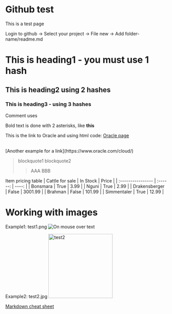# Github test 

This is a test page

Login to github -> Select your project -> File new -> Add folder-name/readme.md

<!-- This is a test document to show markdown language:
30 July 2024
Ver 1.0

In vscode use Shift cmd V to preview markdown
copy more markdown code from github:https://github.com/oracle-devrel/technology-engineering/tree/main/cloud-infrastructure/compute-including-hpc

Microsoft Word to markdown converter tool: see https://pandoc.org/installing.html
-->


# This is heading1 - you must use 1 hash

## This is heading2 using 2 hashes

### This is heading3 - using 3 hashes

Comment uses <!--
-->

Bold text is done with 2 asterisks, like **this**

This is the link to Oracle and using html code: <a href="http://www.oracle.com">Oracle page</a>

<BR>
[Another example for a link](https://www.oracle.com/cloud/)

> blockquote1
> blockquote2
>> AAA
>> BBB


<!-- This is a table. See https://www.codecademy.com/resources/docs/markdown/tables
-->
Item pricing table
| Cattle for sale | In Stock | Price |
| :---------------- | :------: | ----: |
| Bonsmara        |   True   | 3.99 |
| Nguni           |   True   | 2.99 |
| Drakensberger    |  False   | 3001.99 |
| Brahman |  False   | 101.99 |
| Simmentaler |  True   | 12.99 |


# Working with images
Example1: test1.png
<img title="This is a test image" alt="On mouse over text" src="images/test1.png">

Example2: test2.jpg
<img src="images/test2.jpg" alt="test2" width="200"/>

[Markdown cheat sheet](https://www.markdownguide.org/cheat-sheet/)

